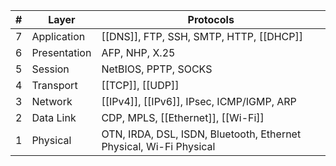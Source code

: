 | # | Layer | Protocols |
| - | -     | -         |
| 7 | Application | [[DNS]], FTP, SSH, SMTP, HTTP, [[DHCP]] |
| 6 | Presentation | AFP, NHP, X.25 |
| 5 | Session | NetBIOS, PPTP, SOCKS |
| 4 | Transport | [[TCP]], [[UDP]] |
| 3 | Network | [[IPv4]], [[IPv6]], IPsec, ICMP/IGMP, ARP|
| 2 | Data Link | CDP, MPLS, [[Ethernet]], [[Wi-Fi]] |
| 1 | Physical | OTN, IRDA, DSL, ISDN, Bluetooth, Ethernet Physical, Wi-Fi Physical |
